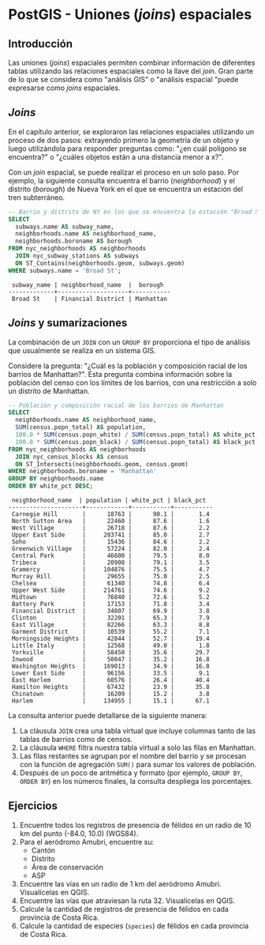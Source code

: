# PostGIS - Uniones (*joins*) espaciales

## Introducción
Las uniones (*joins*) espaciales permiten combinar información de diferentes tablas utilizando las relaciones espaciales como la llave del *join*. Gran parte de lo que se considera como "análisis GIS" o "análisis espacial "puede expresarse como *joins* espaciales.


## *Joins*
En el capítulo anterior, se exploraron las relaciones espaciales utilizando un proceso de dos pasos: extrayendo primero la geometría de un objeto y luego utilizándola para responder preguntas como: "¿en cuál polígono se encuentra?" o "¿cuáles objetos están a una distancia menor a x?".

Con un *join* espacial, se puede realizar el proceso en un solo paso. Por ejemplo, la siguiente consulta encuentra el barrio (*neighborhood*) y el distrito (*borough*) de Nueva York en el que se encuentra un estación del tren subterráneo.

```sql
-- Barrio y distrito de NY en los que se encuentra la estación "Broad St"
SELECT
  subways.name AS subway_name,
  neighborhoods.name AS neighborhood_name,
  neighborhoods.boroname AS borough
FROM nyc_neighborhoods AS neighborhoods
  JOIN nyc_subway_stations AS subways 
  ON ST_Contains(neighborhoods.geom, subways.geom)
WHERE subways.name = 'Broad St';
```

```
 subway_name | neighborhood_name  |  borough
-------------+--------------------+-----------
 Broad St    | Financial District | Manhattan
```

## *Joins* y sumarizaciones
La combinación de un `JOIN` con un `GROUP BY` proporciona el tipo de análisis que usualmente se realiza en un sistema GIS.

Considere la pregunta: "¿Cuál es la población y composición racial de los barrios de Manhattan?". Esta pregunta combina información sobre la población del censo con los límites de los barrios, con una restricción a solo un distrito de Manhattan.

```sql
-- Población y composición racial de los barrios de Manhattan
SELECT
  neighborhoods.name AS neighborhood_name,
  SUM(census.popn_total) AS population,
  100.0 * SUM(census.popn_white) / SUM(census.popn_total) AS white_pct,
  100.0 * SUM(census.popn_black) / SUM(census.popn_total) AS black_pct
FROM nyc_neighborhoods AS neighborhoods
  JOIN nyc_census_blocks AS census
  ON ST_Intersects(neighborhoods.geom, census.geom)
WHERE neighborhoods.boroname = 'Manhattan'
GROUP BY neighborhoods.name
ORDER BY white_pct DESC;
```

```
 neighborhood_name  | population | white_pct | black_pct
---------------------+------------+-----------+-----------
 Carnegie Hill       |      18763 |      90.1 |       1.4
 North Sutton Area   |      22460 |      87.6 |       1.6
 West Village        |      26718 |      87.6 |       2.2
 Upper East Side     |     203741 |      85.0 |       2.7
 Soho                |      15436 |      84.6 |       2.2
 Greenwich Village   |      57224 |      82.0 |       2.4
 Central Park        |      46600 |      79.5 |       8.0
 Tribeca             |      20908 |      79.1 |       3.5
 Gramercy            |     104876 |      75.5 |       4.7
 Murray Hill         |      29655 |      75.0 |       2.5
 Chelsea             |      61340 |      74.8 |       6.4
 Upper West Side     |     214761 |      74.6 |       9.2
 Midtown             |      76840 |      72.6 |       5.2
 Battery Park        |      17153 |      71.8 |       3.4
 Financial District  |      34807 |      69.9 |       3.8
 Clinton             |      32201 |      65.3 |       7.9
 East Village        |      82266 |      63.3 |       8.8
 Garment District    |      10539 |      55.2 |       7.1
 Morningside Heights |      42844 |      52.7 |      19.4
 Little Italy        |      12568 |      49.0 |       1.8
 Yorkville           |      58450 |      35.6 |      29.7
 Inwood              |      50047 |      35.2 |      16.8
 Washington Heights  |     169013 |      34.9 |      16.8
 Lower East Side     |      96156 |      33.5 |       9.1
 East Harlem         |      60576 |      26.4 |      40.4
 Hamilton Heights    |      67432 |      23.9 |      35.8
 Chinatown           |      16209 |      15.2 |       3.8
 Harlem              |     134955 |      15.1 |      67.1
```

La consulta anterior puede detallarse de la siguiente manera:

1. La cláusula `JOIN` crea una tabla virtual que incluye columnas tanto de las tablas de barrios como de censos.
2. La cláusula `WHERE` filtra nuestra tabla virtual a solo las filas en Manhattan.
3. Las filas restantes se agrupan por el nombre del barrio y se procesan con la función de agregación `SUM()` para sumar los valores de población.
4. Después de un poco de aritmética y formato (por ejemplo, `GROUP BY`, `ORDER BY`) en los números finales, la consulta despliega los porcentajes.

## Ejercicios
1. Encuentre todos los registros de presencia de félidos en un radio de 10 km del punto (-84.0, 10.0) (WGS84).
2. Para el aeródromo Amubri, encuentre su:
    - Cantón
    - Distrito
    - Área de conservación
    - ASP
3. Encuentre las vías en un radio de 1 km del aeródromo Amubri. Visualícelas en QGIS.
4. Encuentre las vías que atraviesan la ruta 32. Visualícelas en QGIS.
5. Calcule la cantidad de registros de presencia de félidos en cada provincia de Costa Rica.
6. Calcule la cantidad de especies (`species`) de félidos en cada provincia de Costa Rica.
